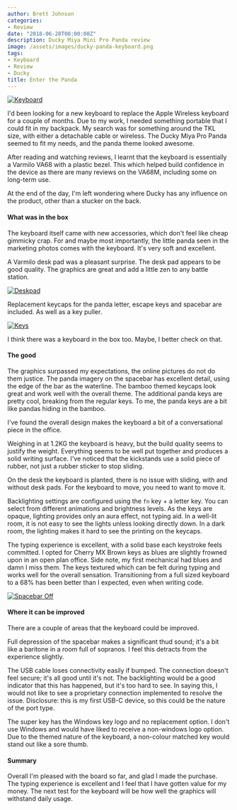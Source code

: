 ```yaml
---
author: Brett Johnson
categories:
- Review
date: "2018-06-28T00:00:00Z"
description: Ducky Miya Mini Pro Panda review
image: /assets/images/ducky-panda-keyboard.png
tags:
- Keyboard
- Review
- Ducky
title: Enter the Panda
---
```


[![Keyboard](/assets/images/ducky-panda-keyboard.png)]({{site.url}}/assets/images/ducky-panda-keyboard.png)

I'd been looking for a new keyboard to replace the Apple Wireless keyboard for a couple of months. Due to my work, I needed something portable that I could fit in my backpack. My search was for something around the TKL size, with either a detachable cable or wireless. The Ducky Miya Pro Panda seemed to fit my needs, and the panda theme looked awesome.

After reading and watching reviews, I learnt that the keyboard is essentially a Varmilo VA68 with a plastic bezel. This which helped build confidence in the device as there are many reviews on the VA68M, including some on long-term use. 

At the end of the day, I'm left wondering where Ducky has any influence on the product, other than a stucker on the back.


#### What was in the box

The keyboard itself came with new accessories, which don't feel like cheap gimmicky crap. For and maybe most importantly, the little panda seen in the marketing photos comes with the keyboard. It's very soft and excellent.

A Varmilo desk pad was a pleasant surprise. The desk pad appears to be good quality. The graphics are great and add a little zen to any battle station.

[![Deskpad](/assets/images/ducky-panda-deskpad.jpg)]({{site.url}}/assets/images/ducky-panda-deskpad.jpg)

Replacement keycaps for the panda letter, escape keys and spacebar are included. As well as a key puller.

[![Keys](/assets/images/ducky-panda-extra-keys.jpg)]({{site.url}}/assets/images/ducky-panda-extra-keys.jpg)

I think there was a keyboard in the box too. Maybe, I better check on that.

#### The good

The graphics surpassed my expectations, the online pictures do not do them justice. The panda imagery on the spacebar has excellent detail, using the edge of the bar as the waterline.
The bamboo themed keycaps look great and work well with the overall theme. The additional panda keys are pretty cool, breaking from the regular keys. To me, the panda keys are a bit like pandas hiding in the bamboo.

I've found the overall design makes the keyboard a bit of a conversational piece in the office. 

Weighing in at 1.2KG the keyboard is heavy, but the build quality seems to justify the weight. Everything seems to be well put together and produces a  solid writing surface. I've noticed that the kickstands use a solid piece of rubber, not just a rubber sticker to stop sliding. 

On the desk the keyboard is planted, there is no issue with sliding, with and without desk pads. For the keyboard to move, you need to want to move it. 

Backlighting settings are configured using the `fn` key + a letter key. You can select from different animations and brightness levels. As the keys are opaque, lighting provides only an aura effect, not typing aid. In a well-lit room, it is not easy to see the lights unless looking directly down. In a dark room, the lighting makes it hard to see the printing on the keycaps. 

The typing experience is excellent, with a solid base each keystroke feels committed. I opted for Cherry MX Brown keys as blues are slightly frowned upon in an open plan office. Side note, my first mechanical had blues and damn I miss them. The keys textured which can be felt during typing and works well for the overall sensation. Transitioning from a full sized keyboard to a 68% has been better than I expected, even when writing code.

[![Spacebar Off](/assets/images/ducky-panda-spacebar.jpg)]({{site.url}}/assets/images/ducky-panda-spacebar.jpg)


#### Where it can be improved

There are a couple of areas that the keyboard could be improved.

Full depression of the spacebar makes a significant thud sound; it's a bit like a baritone in a room full of sopranos. I feel this detracts from the experience slightly.

The USB cable loses connectivity easily if bumped. The connection doesn't feel secure; it's all good until it's not. The backlighting would be a good indicator that this has happened, but it's too hard to see. In saying this, I would not like to see a proprietary connection implemented to resolve the issue. Disclosure: this is my first USB-C device, so this could be the nature of the port type.

The super key has the Windows key logo and no replacement option. I don't use Windows and would have liked to receive a non-windows logo option. Due to the themed nature of the keyboard, a non-colour matched key would stand out like a sore thumb.

#### Summary

Overall I'm pleased with the board so far, and glad I made the purchase. The typing experience is excellent and I feel that I have gotten value for my money. The next test for the keyboard will be how well the graphics will withstand daily usage.